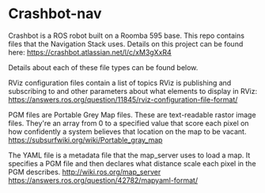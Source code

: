 # Crashbot-nav

Crashbot is a ROS robot built on a Roomba 595 base. This repo contains files that the Navigation Stack uses.  Details on this project can be found here: https://crashbot.atlassian.net/l/c/xM3gXxR4

Details about each of these file types can be found below.

RViz configuration files contain a list of topics RViz is publishing and subscribing to and other parameters about what elements to display in RViz:
https://answers.ros.org/question/11845/rviz-configuration-file-format/

PGM files are Portable Grey Map files. These are text-readable rastor image files. They're an array from 0 to a specified value that score each pixel on how confidently a system believes that location on the map to be vacant.
https://subsurfwiki.org/wiki/Portable_gray_map

The YAML file is a metadata file that the map_server uses to load a map. It specifies a PGM file and then declares what distance scale each pixel in the PGM describes.
http://wiki.ros.org/map_server
https://answers.ros.org/question/42782/mapyaml-format/
